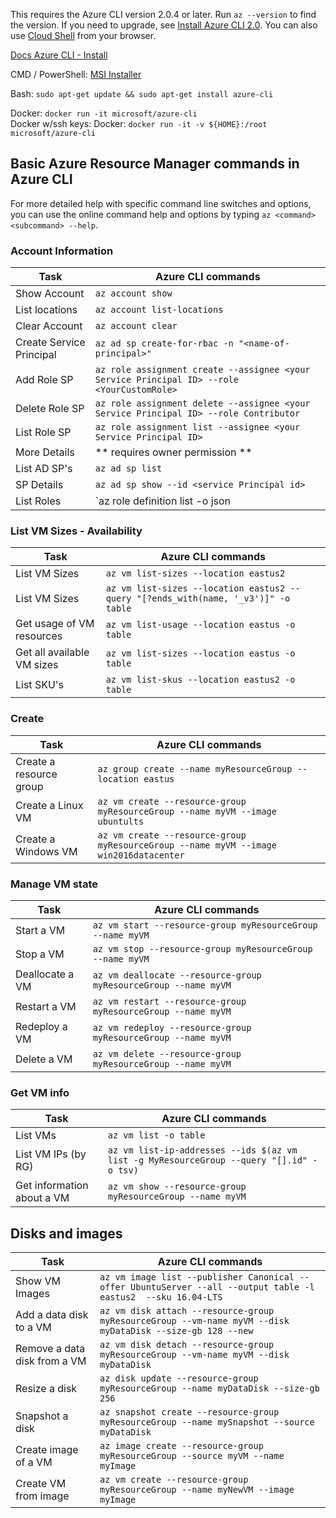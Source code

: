 This requires the Azure CLI version 2.0.4 or later. Run `az --version` to find the version. If you need to upgrade, see [Install Azure CLI 2.0](/cli/azure/install-azure-cli). You can also use [Cloud Shell](/azure/cloud-shell/quickstart) from your browser.

[Docs Azure CLI - Install ](https://docs.microsoft.com/en-us/cli/azure/ad/sp?view=azure-cli-latest)

CMD / PowerShell: [MSI Installer](https://aka.ms/installazurecliwindows) 

Bash: `sudo apt-get update && sudo apt-get install azure-cli`

Docker: `docker run -it microsoft/azure-cli`   
Docker w/ssh keys: 
Docker: `docker run -it -v ${HOME}:/root microsoft/azure-cli`


## Basic Azure Resource Manager commands in Azure CLI
For more detailed help with specific command line switches and options, you can use the online command help and options by typing `az <command> <subcommand> --help`.

### Account Information

| Task | Azure CLI commands |
| --- | --- |
| Show Account | `az account show` |
| List locations | `az account list-locations`|
| Clear Account | `az account clear` |
| Create Service Principal | `az ad sp create-for-rbac -n "<name-of-principal>"` |
| Add Role SP | `az role assignment create --assignee <your Service Principal ID> --role <YourCustomRole> ` |  
| Delete Role SP | `az role assignment delete --assignee <your Service Principal ID> --role Contributor` |
| List Role SP | `az role assignment list --assignee <your Service Principal ID>` |
| More Details | ** requires owner permission ** |
| List AD SP's | `az ad sp list` |
| SP Details | `az ad sp show --id <service Principal id>` |
| List Roles | `az role definition list -o json | jq '.[] | {"roleName":.properties.roleName, "description":.properties.description}'  ` |

### List VM Sizes - Availability
| Task | Azure CLI commands |
| --- | --- |
| List VM Sizes | `az vm list-sizes --location eastus2` |
| List VM Sizes | `az vm list-sizes --location eastus2 --query "[?ends_with(name, '_v3')]" -o table ` |
| Get usage of VM resources | `az vm list-usage --location eastus -o table` |
| Get all available VM sizes | `az vm list-sizes --location eastus -o table` |
| List SKU's | `az vm list-skus --location eastus2 -o table` |


### Create
| Task | Azure CLI commands |
| --- | --- |
| Create a resource group | `az group create --name myResourceGroup --location eastus` |
| Create a Linux VM | `az vm create --resource-group myResourceGroup --name myVM --image ubuntults` |
| Create a Windows VM | `az vm create --resource-group myResourceGroup --name myVM --image win2016datacenter` |

### Manage VM state
| Task | Azure CLI commands |
| --- | --- |
| Start a VM | `az vm start --resource-group myResourceGroup --name myVM` |
| Stop a VM | `az vm stop --resource-group myResourceGroup --name myVM` |
| Deallocate a VM | `az vm deallocate --resource-group myResourceGroup --name myVM` |
| Restart a VM | `az vm restart --resource-group myResourceGroup --name myVM` |
| Redeploy a VM | `az vm redeploy --resource-group myResourceGroup --name myVM` |
| Delete a VM | `az vm delete --resource-group myResourceGroup --name myVM` |

### Get VM info
| Task | Azure CLI commands |
| --- | --- |
| List VMs | `az vm list -o table` |
| List VM IPs (by RG) | `az vm list-ip-addresses --ids $(az vm list -g MyResourceGroup --query "[].id" -o tsv)`|
| Get information about a VM | `az vm show --resource-group myResourceGroup --name myVM` |


## Disks and images
| Task | Azure CLI commands |
| ---            | ---      |
| Show VM Images | `az vm image list --publisher Canonical --offer UbuntuServer --all --output table -l eastus2  --sku 16.04-LTS`   |
| Add a data disk to a VM | `az vm disk attach --resource-group myResourceGroup --vm-name myVM --disk myDataDisk --size-gb 128 --new ` |
| Remove a data disk from a VM | `az vm disk detach --resource-group myResourceGroup --vm-name myVM --disk myDataDisk` |
| Resize a disk | `az disk update --resource-group myResourceGroup --name myDataDisk --size-gb 256` |
| Snapshot a disk | `az snapshot create --resource-group myResourceGroup --name mySnapshot --source myDataDisk` |
| Create image of a VM | `az image create --resource-group myResourceGroup --source myVM --name myImage` |
| Create VM from image | `az vm create --resource-group myResourceGroup --name myNewVM --image myImage` |
